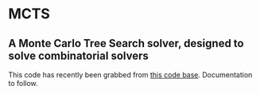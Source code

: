 # MCTS

## A Monte Carlo Tree Search solver, designed to solve combinatorial solvers

This code has recently been grabbed from [this code base](https://gitlab.com/ucdenver-bdlab/SO-Routing). Documentation to follow.
